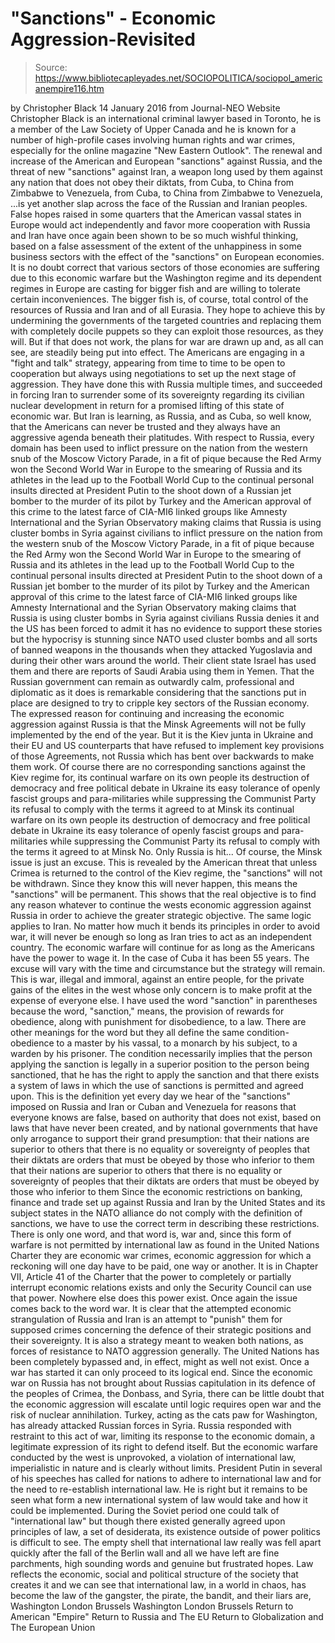 # "Sanctions" - Economic Aggression-Revisited

> Source: https://www.bibliotecapleyades.net/SOCIOPOLITICA/sociopol_americanempire116.htm

by Christopher Black 14 January 2016
from Journal-NEO Website
Christopher Black is an international criminal lawyer based in Toronto, he is a member of the Law Society of Upper Canada and he is known for a number of high-profile cases involving human rights and war crimes, especially for the online magazine
"New Eastern Outlook".
The renewal and increase of the American and European "sanctions" against Russia, and the threat of new "sanctions" against Iran, a weapon long used by them against any nation that does not obey their diktats,
from Cuba, to China from Zimbabwe to Venezuela,
from Cuba, to China
from Zimbabwe to Venezuela,
...is yet another slap across the face of the Russian and Iranian peoples.
False hopes raised in some quarters that the American vassal states in Europe would act independently and favor more cooperation with Russia and Iran have once again been shown to be so much wishful thinking, based on a false assessment of the extent of the unhappiness in some business sectors with the effect of the "sanctions" on European economies. It is no doubt correct that various sectors of those economies are suffering due to this economic warfare but the Washington regime and its dependent regimes in Europe are casting for bigger fish and are willing to tolerate certain inconveniences.
The bigger fish is, of course, total control of the resources of Russia and Iran and of all Eurasia.
They hope to achieve this by undermining the governments of the targeted countries and replacing them with completely docile puppets so they can exploit those resources, as they will.
But if that does not work, the plans for war are drawn up and, as all can see, are steadily being put into effect. The Americans are engaging in a "fight and talk" strategy, appearing from time to time to be open to cooperation but always using negotiations to set up the next stage of aggression. They have done this with Russia multiple times, and succeeded in forcing Iran to surrender some of its sovereignty regarding its civilian nuclear development in return for a promised lifting of this state of economic war.
But Iran is learning, as Russia, and as Cuba, so well know, that the Americans can never be trusted and they always have an aggressive agenda beneath their platitudes. With respect to Russia, every domain has been used
to inflict pressure on the nation from the western snub of the Moscow Victory Parade, in a fit of pique because the Red Army won the Second World War in Europe to the smearing of Russia and its athletes in the lead up to the Football World Cup to the continual personal insults directed at President Putin to the shoot down of a Russian jet bomber to the murder of its pilot by Turkey and the American approval of this crime to the latest farce of CIA-MI6 linked groups like Amnesty International and the Syrian Observatory making claims that Russia is using cluster bombs in Syria against civilians
to inflict pressure on the nation from the western snub of the Moscow Victory Parade, in a fit of pique because the Red Army won the Second World War in Europe
to the smearing of Russia and its athletes in the lead up to the Football World Cup
to the continual personal insults directed at President Putin
to the shoot down of a Russian jet bomber
to the murder of its pilot by Turkey and the American approval of this crime
to the latest farce of CIA-MI6 linked groups like Amnesty International and the Syrian Observatory making claims that Russia is using cluster bombs in Syria against civilians
Russia denies it and the US has been forced to admit it has no evidence to support these stories but the hypocrisy is stunning since NATO used cluster bombs and all sorts of banned weapons in the thousands when they attacked Yugoslavia and during their other wars around the world.
Their client state Israel has used them and there are reports of Saudi Arabia using them in Yemen. That the Russian government can remain as outwardly calm, professional and diplomatic as it does is remarkable considering that the sanctions put in place are designed to try to cripple key sectors of the Russian economy. The expressed reason for continuing and increasing the economic aggression against Russia is that the Minsk Agreements will not be fully implemented by the end of the year. But it is the Kiev junta in Ukraine and their EU and US counterparts that have refused to implement key provisions of those Agreements, not Russia which has bent over backwards to make them work.
Of course there are no corresponding sanctions against the Kiev regime for,
its continual warfare on its own people its destruction of democracy and free political debate in Ukraine its easy tolerance of openly fascist groups and para-militaries while suppressing the Communist Party its refusal to comply with the terms it agreed to at Minsk
its continual warfare on its own people
its destruction of democracy and free political debate in Ukraine
its easy tolerance of openly fascist groups and para-militaries while suppressing the Communist Party
its refusal to comply with the terms it agreed to at Minsk
No. Only Russia is hit... Of course, the Minsk issue is just an excuse. This is revealed by the American threat that unless Crimea is returned to the control of the Kiev regime, the "sanctions" will not be withdrawn. Since they know this will never happen, this means the "sanctions" will be permanent.
This shows that the real objective is to find any reason whatever to continue the wests economic aggression against Russia in order to achieve the greater strategic objective. The same logic applies to Iran.
No matter how much it bends its principles in order to avoid war, it will never be enough so long as Iran tries to act as an independent country. The economic warfare will continue for as long as the Americans have the power to wage it. In the case of Cuba it has been 55 years. The excuse will vary with the time and circumstance but the strategy will remain. This is war, illegal and immoral, against an entire people, for the private gains of the elites in the west whose only concern is to make profit at the expense of everyone else. I have used the word "sanction" in parentheses because the word, "sanction," means,
the provision of rewards for obedience, along with punishment for disobedience, to a law.
There are other meanings for the word but they all define the same condition-obedience to a master by his vassal, to a monarch by his subject, to a warden by his prisoner.
The condition necessarily implies that the person applying the sanction is legally in a superior position to the person being sanctioned, that he has the right to apply the sanction and that there exists a system of laws in which the use of sanctions is permitted and agreed upon. This is the definition yet every day we hear of the "sanctions" imposed on Russia and Iran or Cuban and Venezuela for reasons that everyone knows are false, based on authority that does not exist, based on laws that have never been created, and by national governments that have only arrogance to support their grand presumption:
that their nations are superior to others that there is no equality or sovereignty of peoples that their diktats are orders that must be obeyed by those who inferior to them
that their nations are superior to others
that there is no equality or sovereignty of peoples
that their diktats are orders that must be obeyed by those who inferior to them
Since the economic restrictions on banking, finance and trade set up against Russia and Iran by the United States and its subject states in the NATO alliance do not comply with the definition of sanctions, we have to use the correct term in describing these restrictions.
There is only one word, and that word is, war and, since this form of warfare is not permitted by international law as found in the United Nations Charter they are economic war crimes, economic aggression for which a reckoning will one day have to be paid, one way or another. It is in Chapter VII, Article 41 of the Charter that the power to completely or partially interrupt economic relations exists and only the Security Council can use that power. Nowhere else does this power exist. Once again the issue comes back to the word war. It is clear that the attempted economic strangulation of Russia and Iran is an attempt to "punish" them for supposed crimes concerning the defence of their strategic positions and their sovereignty.
It is also a strategy meant to weaken both nations, as forces of resistance to NATO aggression generally. The United Nations has been completely bypassed and, in effect, might as well not exist. Once a war has started it can only proceed to its logical end. Since the economic war on Russia has not brought about Russias capitulation in its defence of the peoples of Crimea, the Donbass, and Syria, there can be little doubt that the economic aggression will escalate until logic requires open war and the risk of nuclear annihilation.
Turkey, acting as the cats paw for Washington, has already attacked Russian forces in Syria. Russia responded with restraint to this act of war, limiting its response to the economic domain, a legitimate expression of its right to defend itself. But the economic warfare conducted by the west is unprovoked, a violation of international law, imperialistic in nature and is clearly without limits. President Putin in several of his speeches has called for nations to adhere to international law and for the need to re-establish international law.
He is right but it remains to be seen what form a new international system of law would take and how it could be implemented. During the Soviet period one could talk of "international law" but though there existed generally agreed upon principles of law, a set of desiderata, its existence outside of power politics is difficult to see.
The empty shell that international law really was fell apart quickly after the fall of the Berlin wall and all we have left are fine parchments, high sounding words and genuine but frustrated hopes. Law reflects the economic, social and political structure of the society that creates it and we can see that international law, in a world in chaos, has become the law of the gangster, the pirate, the bandit, and their liars are,
Washington London Brussels
Washington
London
Brussels
Return to American "Empire"
Return to Russia and The EU
Return to Globalization and The European Union
